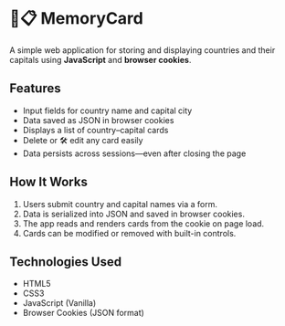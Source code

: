 # 🧠📋 MemoryCard 

A simple web application for storing and displaying countries and their capitals using **JavaScript** and **browser cookies**.

##  Features

-  Input fields for country name and capital city
-  Data saved as JSON in browser cookies
-  Displays a list of country–capital cards
-  Delete or 🛠️ edit any card easily
-  Data persists across sessions—even after closing the page

##  How It Works

1. Users submit country and capital names via a form.
2. Data is serialized into JSON and saved in browser cookies.
3. The app reads and renders cards from the cookie on page load.
4. Cards can be modified or removed with built-in controls.

##  Technologies Used

- HTML5
- CSS3
- JavaScript (Vanilla)
- Browser Cookies (JSON format)
